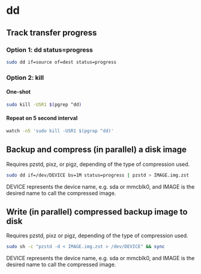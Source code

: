 # dd

## Track transfer progress

### Option 1: dd status=progress

```sh
sudo dd if=source of=dest status=progress
```

### Option 2: kill

#### One-shot

```sh
sudo kill -USR1 $(pgrep ^dd)
```

#### Repeat on 5 second interval

```sh
watch -n5 'sudo kill -USR1 $(pgrap ^dd)'
```

## Backup and compress (in parallel) a disk image

Requires pzstd, pixz, or pigz, depending of the type of compression used.

```sh
sudo dd if=/dev/DEVICE bs=1M status=progress | pzstd > IMAGE.img.zst
```

DEVICE represents the device name, e.g. sda or mmcblk0, and IMAGE is the
desired name to call the compressed image.

## Write (in parallel) compressed backup image to disk

Requires pzstd, pixz or pigz, depending of the type of compression used.

```sh
sudo sh -c "pzstd -d < IMAGE.img.zst > /dev/DEVICE" && sync
```

DEVICE represents the device name, e.g. sda or mmcblk0, and IMAGE is the
desired name to call the compressed image.
